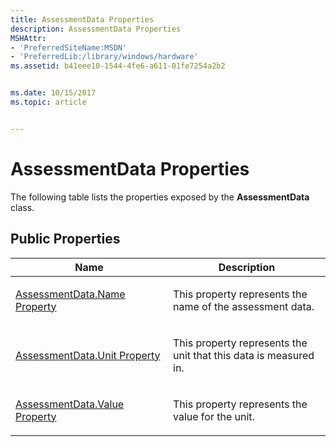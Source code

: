 ```yaml
---
title: AssessmentData Properties
description: AssessmentData Properties
MSHAttr:
- 'PreferredSiteName:MSDN'
- 'PreferredLib:/library/windows/hardware'
ms.assetid: b41eee10-1544-4fe6-a611-01fe7254a2b2


ms.date: 10/15/2017
ms.topic: article


---
```


# AssessmentData Properties


The following table lists the properties exposed by the **AssessmentData** class.

## <span id="Public_Properties"></span><span id="public_properties"></span><span id="PUBLIC_PROPERTIES"></span>Public Properties


<table>
<colgroup>
<col width="50%" />
<col width="50%" />
</colgroup>
<thead>
<tr class="header">
<th>Name</th>
<th>Description</th>
</tr>
</thead>
<tbody>
<tr class="odd">
<td><p><a href="assessmentdataname-property.md" data-raw-source="[AssessmentData.Name Property](assessmentdataname-property.md)">AssessmentData.Name Property</a></p></td>
<td><p>This property represents the name of the assessment data.</p></td>
</tr>
<tr class="even">
<td><p><a href="assessmentdataunit-property.md" data-raw-source="[AssessmentData.Unit Property](assessmentdataunit-property.md)">AssessmentData.Unit Property</a></p></td>
<td><p>This property represents the unit that this data is measured in.</p></td>
</tr>
<tr class="odd">
<td><p><a href="assessmentdatavalue-property.md" data-raw-source="[AssessmentData.Value Property](assessmentdatavalue-property.md)">AssessmentData.Value Property</a></p></td>
<td><p>This property represents the value for the unit.</p></td>
</tr>
</tbody>
</table>

 

 

 






